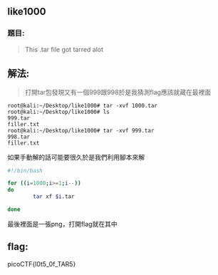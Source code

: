 ## like1000
### 題目:
>This .tar file got tarred alot


## 解法:
>打開tar包發現又有一個999跟998於是我猜測flag應該就藏在最裡面

```console
root@kali:~/Desktop/like1000# tar -xvf 1000.tar
root@kali:~/Desktop/like1000# ls
999.tar
filler.txt
root@kali:~/Desktop/like1000# tar -xvf 999.tar
998.tar
filler.txt
```
如果手動解的話可能要很久於是我們利用腳本來解

```bash
#!/bin/bash

for ((i=1000;i>=1;i--))
do
        tar xf $i.tar

done


```
 最後裡面是一張png，打開flag就在其中
## flag:
picoCTF{l0t5_0f_TAR5}